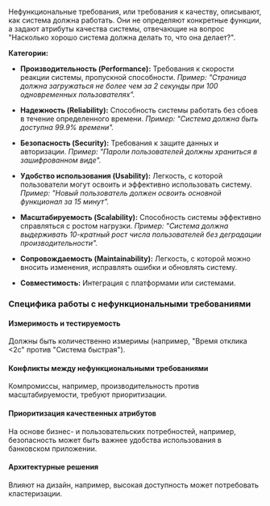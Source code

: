Нефункциональные требования, или требования к качеству, описывают, как система должна работать. Они не определяют конкретные функции, а задают атрибуты качества системы, отвечающие на вопрос "Насколько хорошо система должна делать то, что она делает?".

**Категории:**

- **Производительность (Performance):** Требования к скорости реакции системы, пропускной способности. _Пример: "Страница должна загружаться не более чем за 2 секунды при 100 одновременных пользователях"._
    
- **Надежность (Reliability):** Способность системы работать без сбоев в течение определенного времени. _Пример: "Система должна быть доступна 99.9% времени"._
    
- **Безопасность (Security):** Требования к защите данных и авторизации. _Пример: "Пароли пользователей должны храниться в зашифрованном виде"._
    
- **Удобство использования (Usability):** Легкость, с которой пользователи могут освоить и эффективно использовать систему. _Пример: "Новый пользователь должен освоить основной функционал за 15 минут"._
    
- **Масштабируемость (Scalability):** Способность системы эффективно справляться с ростом нагрузки. _Пример: "Система должна выдерживать 10-кратный рост числа пользователей без деградации производительности"._
    
- **Сопровождаемость (Maintainability):** Легкость, с которой можно вносить изменения, исправлять ошибки и обновлять систему.

- **Совместимость:** Интеграция с платформами или системами.
### Специфика работы с нефункциональными требованиями

#### Измеримость и тестируемость

Должны быть количественно измеримы (например, "Время отклика <2с" против "Система быстрая").

#### Конфликты между нефункциональными требованиями

Компромиссы, например, производительность против масштабируемости, требуют приоритизации.

#### Приоритизация качественных атрибутов

На основе бизнес- и пользовательских потребностей, например, безопасность может быть важнее удобства использования в банковском приложении.

#### Архитектурные решения

Влияют на дизайн, например, высокая доступность может потребовать кластеризации.
